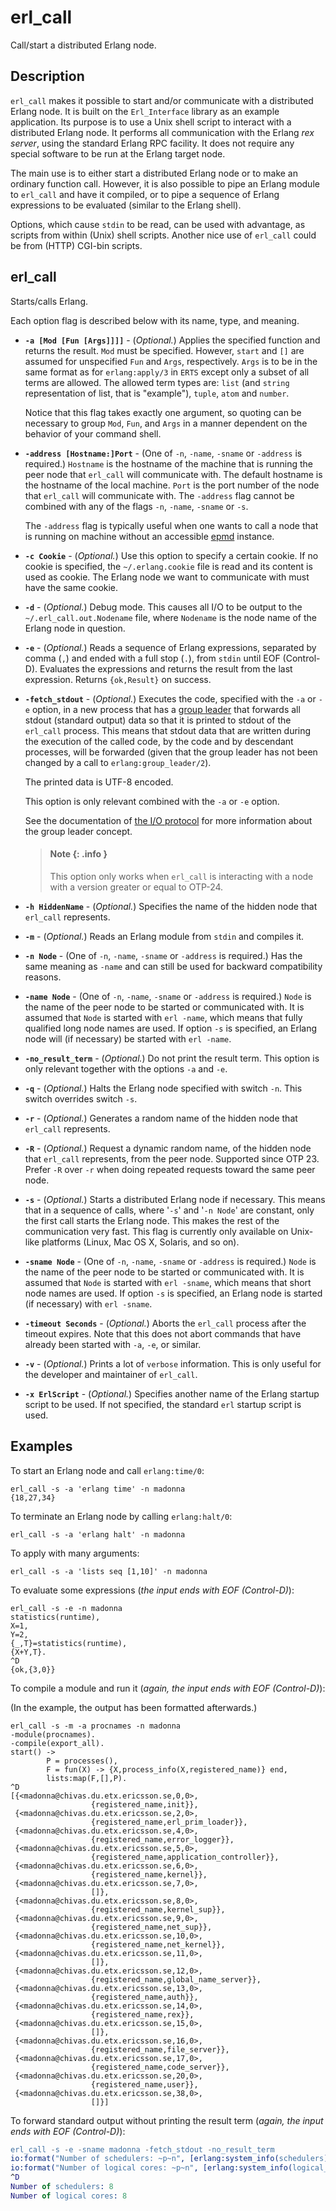 <!--
%CopyrightBegin%

SPDX-License-Identifier: Apache-2.0

Copyright Ericsson AB 2023-2024. All Rights Reserved.

Licensed under the Apache License, Version 2.0 (the "License");
you may not use this file except in compliance with the License.
You may obtain a copy of the License at

    http://www.apache.org/licenses/LICENSE-2.0

Unless required by applicable law or agreed to in writing, software
distributed under the License is distributed on an "AS IS" BASIS,
WITHOUT WARRANTIES OR CONDITIONS OF ANY KIND, either express or implied.
See the License for the specific language governing permissions and
limitations under the License.

%CopyrightEnd%
-->
# erl_call

Call/start a distributed Erlang node.

## Description

`erl_call` makes it possible to start and/or communicate with a distributed
Erlang node. It is built on the `Erl_Interface` library as an example
application. Its purpose is to use a Unix shell script to interact with a
distributed Erlang node. It performs all communication with the Erlang _rex
server_, using the standard Erlang RPC facility. It does not require any special
software to be run at the Erlang target node.

The main use is to either start a distributed Erlang node or to make an ordinary
function call. However, it is also possible to pipe an Erlang module to
`erl_call` and have it compiled, or to pipe a sequence of Erlang expressions to
be evaluated (similar to the Erlang shell).

Options, which cause `stdin` to be read, can be used with advantage, as scripts
from within (Unix) shell scripts. Another nice use of `erl_call` could be from
(HTTP) CGI-bin scripts.

## erl_call <options>

Starts/calls Erlang.

Each option flag is described below with its name, type, and meaning.

- **`-a [Mod [Fun [Args]]]]`** - (_Optional._) Applies the specified function
  and returns the result. `Mod` must be specified. However, `start` and `[]` are
  assumed for unspecified `Fun` and `Args`, respectively. `Args` is to be in the
  same format as for `erlang:apply/3` in `ERTS` except only a subset of all
  terms are allowed. The allowed term types are: `list` (and `string`
  representation of list, that is "example"), `tuple`, `atom` and `number`.

  Notice that this flag takes exactly one argument, so quoting can be necessary
  to group `Mod`, `Fun`, and `Args` in a manner dependent on the behavior of
  your command shell.

- **`-address [Hostname:]Port`** - (One of `-n`, `-name`, `-sname` or `-address`
  is required.) `Hostname` is the hostname of the machine that is running the
  peer node that `erl_call` will communicate with. The default hostname is the
  hostname of the local machine. `Port` is the port number of the node that
  `erl_call` will communicate with. The `-address` flag cannot be combined with
  any of the flags `-n`, `-name`, `-sname` or `-s`.

  The `-address` flag is typically useful when one wants to call a node that is
  running on machine without an accessible [epmd](`e:erts:epmd_cmd.md`)
  instance.

- **`-c Cookie`** - (_Optional._) Use this option to specify a certain cookie.
  If no cookie is specified, the `~/.erlang.cookie` file is read and its content
  is used as cookie. The Erlang node we want to communicate with must have the
  same cookie.

- **`-d`** - (_Optional._) Debug mode. This causes all I/O to be output to the
  `~/.erl_call.out.Nodename` file, where `Nodename` is the node name of the
  Erlang node in question.

- **`-e`** - (_Optional._) Reads a sequence of Erlang expressions, separated by
  comma (`,`) and ended with a full stop (`.`), from `stdin` until EOF (Control-D).
  Evaluates the expressions and returns the result from the last expression.
  Returns `{ok,Result}` on success.

- **`-fetch_stdout`** - (_Optional._) Executes the code, specified with the `-a`
  or `-e` option, in a new process that has a
  [group leader](`erlang:group_leader/0`) that forwards all stdout (standard
  output) data so that it is printed to stdout of the `erl_call` process. This
  means that stdout data that are written during the execution of the called
  code, by the code and by descendant processes, will be forwarded (given that
  the group leader has not been changed by a call to `erlang:group_leader/2`).

  The printed data is UTF-8 encoded.

  This option is only relevant combined with the `-a` or `-e` option.

  See the documentation of [the I/O protocol](`e:stdlib:io_protocol.md`) for
  more information about the group leader concept.

  > #### Note {: .info }
  >
  > This option only works when `erl_call` is interacting with a node with a
  > version greater or equal to OTP-24.

- **`-h HiddenName`** - (_Optional._) Specifies the name of the hidden node that
  `erl_call` represents.

- **`-m`** - (_Optional._) Reads an Erlang module from `stdin` and compiles it.

- **`-n Node`** - (One of `-n`, `-name`, `-sname` or `-address` is required.)
  Has the same meaning as `-name` and can still be used for backward
  compatibility reasons.

- **`-name Node`** - (One of `-n`, `-name`, `-sname` or `-address` is required.)
  `Node` is the name of the peer node to be started or communicated with. It is
  assumed that `Node` is started with `erl -name`, which means that fully
  qualified long node names are used. If option `-s` is specified, an Erlang
  node will (if necessary) be started with `erl -name`.

- **`-no_result_term`** - (_Optional._) Do not print the result term. This
  option is only relevant together with the options `-a` and `-e`.

- **`-q`** - (_Optional._) Halts the Erlang node specified with switch `-n`.
  This switch overrides switch `-s`.

- **`-r`** - (_Optional._) Generates a random name of the hidden node that
  `erl_call` represents.

- **`-R`** - (_Optional._) Request a dynamic random name, of the hidden node
  that `erl_call` represents, from the peer node. Supported since OTP 23. Prefer
  `-R` over `-r` when doing repeated requests toward the same peer node.

- **`-s`** - (_Optional._) Starts a distributed Erlang node if necessary. This
  means that in a sequence of calls, where '`-s`' and '`-n Node`' are constant,
  only the first call starts the Erlang node. This makes the rest of the
  communication very fast. This flag is currently only available on Unix-like
  platforms (Linux, Mac OS X, Solaris, and so on).

- **`-sname Node`** - (One of `-n`, `-name`, `-sname` or `-address` is
  required.) `Node` is the name of the peer node to be started or communicated
  with. It is assumed that `Node` is started with `erl -sname`, which means that
  short node names are used. If option `-s` is specified, an Erlang node is
  started (if necessary) with `erl -sname`.

- **`-timeout Seconds`** - (_Optional._) Aborts the `erl_call` process after the
  timeout expires. Note that this does not abort commands that have already been
  started with `-a`, `-e`, or similar.

- **`-v`** - (_Optional._) Prints a lot of `verbose` information. This is only
  useful for the developer and maintainer of `erl_call`.

- **`-x ErlScript`** - (_Optional._) Specifies another name of the Erlang
  startup script to be used. If not specified, the standard `erl` startup script
  is used.

## Examples

To start an Erlang node and call `erlang:time/0`:

```text
erl_call -s -a 'erlang time' -n madonna
{18,27,34}
```

To terminate an Erlang node by calling `erlang:halt/0`:

```text
erl_call -s -a 'erlang halt' -n madonna
```

To apply with many arguments:

```text
erl_call -s -a 'lists seq [1,10]' -n madonna
```

To evaluate some expressions (_the input ends with EOF (Control-D)_):

```text
erl_call -s -e -n madonna
statistics(runtime),
X=1,
Y=2,
{_,T}=statistics(runtime),
{X+Y,T}.
^D
{ok,{3,0}}
```

To compile a module and run it (_again, the input ends with EOF (Control-D)_):

(In the example, the output has been formatted afterwards.)

```text
erl_call -s -m -a procnames -n madonna
-module(procnames).
-compile(export_all).
start() ->
        P = processes(),
        F = fun(X) -> {X,process_info(X,registered_name)} end,
        lists:map(F,[],P).
^D
[{<madonna@chivas.du.etx.ericsson.se,0,0>,
                  {registered_name,init}},
 {<madonna@chivas.du.etx.ericsson.se,2,0>,
                  {registered_name,erl_prim_loader}},
 {<madonna@chivas.du.etx.ericsson.se,4,0>,
                  {registered_name,error_logger}},
 {<madonna@chivas.du.etx.ericsson.se,5,0>,
                  {registered_name,application_controller}},
 {<madonna@chivas.du.etx.ericsson.se,6,0>,
                  {registered_name,kernel}},
 {<madonna@chivas.du.etx.ericsson.se,7,0>,
                  []},
 {<madonna@chivas.du.etx.ericsson.se,8,0>,
                  {registered_name,kernel_sup}},
 {<madonna@chivas.du.etx.ericsson.se,9,0>,
                  {registered_name,net_sup}},
 {<madonna@chivas.du.etx.ericsson.se,10,0>,
                  {registered_name,net_kernel}},
 {<madonna@chivas.du.etx.ericsson.se,11,0>,
                  []},
 {<madonna@chivas.du.etx.ericsson.se,12,0>,
                  {registered_name,global_name_server}},
 {<madonna@chivas.du.etx.ericsson.se,13,0>,
                  {registered_name,auth}},
 {<madonna@chivas.du.etx.ericsson.se,14,0>,
                  {registered_name,rex}},
 {<madonna@chivas.du.etx.ericsson.se,15,0>,
                  []},
 {<madonna@chivas.du.etx.ericsson.se,16,0>,
                  {registered_name,file_server}},
 {<madonna@chivas.du.etx.ericsson.se,17,0>,
                  {registered_name,code_server}},
 {<madonna@chivas.du.etx.ericsson.se,20,0>,
                  {registered_name,user}},
 {<madonna@chivas.du.etx.ericsson.se,38,0>,
                  []}]
```

To forward standard output without printing the result term (_again, the input
ends with EOF (Control-D)_):

```erlang
erl_call -s -e -sname madonna -fetch_stdout -no_result_term
io:format("Number of schedulers: ~p~n", [erlang:system_info(schedulers)]),
io:format("Number of logical cores: ~p~n", [erlang:system_info(logical_processors_available)]).
^D
Number of schedulers: 8
Number of logical cores: 8
```
